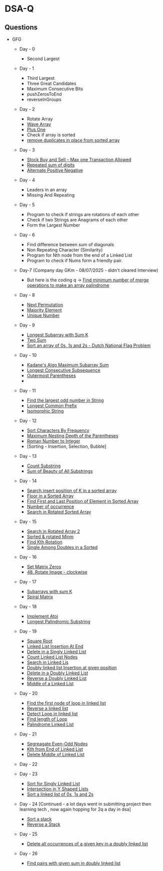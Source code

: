 # DSA-Q
## Questions 
- GFG
  - Day - 0
    - Second Largest

  - Day - 1
    - Third Largest
    - Three Great Candidates
    - Maximum Consecutive Bits
    - pushZerosToEnd
    - reverseInGroups
  - Day - 2
    - Rotate Array
    - [Wave Array](https://www.geeksforgeeks.org/problems/wave-array-1587115621/0)
    - [Plus One](https://www.geeksforgeeks.org/problems/adding-one2529/0)
    - Check if array is sorted
    - [remove duplicates in place from sorted array](https://www.geeksforgeeks.org/problems/remove-duplicate-elements-from-sorted-array/1)
   
  - Day - 3
    - [Stock Buy and Sell – Max one Transaction Allowed](https://www.geeksforgeeks.org/problems/buy-stock-2/1)
    - [Repeated sum of digits](https://www.geeksforgeeks.org/problems/repeated-sum-of-digits3955/1)
    - [Alternate Positive Negative](https://www.geeksforgeeks.org/problems/array-of-alternate-ve-and-ve-nos1401/1&selectedLang=python3)

  - Day - 4
    - Leaders in an array
    - Missing And Repeating
   
  - Day - 5
    - Program to check if strings are rotations of each other
    - Check if two Strings are Anagrams of each other
    - Form the Largest Number
   
  - Day - 6
    - Find difference between sum of diagonals
    - Non Repeating Character (Similarity)
    - Program for Nth node from the end of a Linked List
    - Program to check if Nums form a friendly pair.
   
  - Day-7 (Company day GKm - 08/07/2025 - didn't cleared Interview)
    - But here is the coding q -> [Find minimum number of merge operations to make an array palindrome](https://www.geeksforgeeks.org/dsa/find-minimum-number-of-merge-operations-to-make-an-array-palindrome/)
   
  - Day - 8
    - [Next Permutation](https://www.geeksforgeeks.org/dsa/next-permutation/)
    - [Majority Element](https://www.geeksforgeeks.org/dsa/majority-element/)
    - [Unique Number](https://www.geeksforgeeks.org/problems/find-unique-number/0)
   
  - Day - 9
    - [Longest Subarray with Sum K](https://www.geeksforgeeks.org/problems/longest-sub-array-with-sum-k0809/1)
    - [Two Sum](https://www.geeksforgeeks.org/dsa/check-if-pair-with-given-sum-exists-in-array/)
    - [Sort an array of 0s, 1s and 2s - Dutch National Flag Problem](https://www.geeksforgeeks.org/dsa/sort-an-array-of-0s-1s-and-2s/)
   
  - Day - 10
    - [Kadane's Algo Maximum Subarray Sum](https://www.geeksforgeeks.org/dsa/largest-sum-contiguous-subarray/)
    - [Longest Consecutive Subsequence](https://www.geeksforgeeks.org/dsa/longest-consecutive-subsequence/)
    - [Outermost Parentheses](https://www.geeksforgeeks.org/problems/outermost-parentheses/1)
    - []()
   
  - Day - 11
    - [Find the largest odd number in String](https://www.geeksforgeeks.org/dsa/find-the-largest-odd-number-in-string/)
    - [Longest Common Prefix](https://leetcode.com/problems/longest-common-prefix/)
    - [Isomorphic String](https://www.geeksforgeeks.org/dsa/check-if-two-given-strings-are-isomorphic-to-each-other/)
   
  - Day - 12
    - [Sort Characters By Frequency](https://leetcode.com/problems/sort-characters-by-frequency/description/)
    - [Maximum Nesting Depth of the Parentheses](https://www.geeksforgeeks.org/problems/maximum-nesting-depth-of-the-parentheses/1)
    - [Roman Number to Integer](https://www.geeksforgeeks.org/problems/roman-number-to-integer3201/1)
    - [Sorting - Insertion, Selection, Bubble]
   
  - Day - 13
    - [Count Substring](https://www.geeksforgeeks.org/problems/count-substring/1)
    - [Sum of Beauty of All Substrings](https://www.geeksforgeeks.org/problems/sum-of-beauty-of-all-substrings-1662962118/1)
   
  - Day - 14
    - [Search insert position of K in a sorted array](https://www.geeksforgeeks.org/dsa/search-insert-position-of-k-in-a-sorted-array/)
    - [Floor in a Sorted Array](https://www.geeksforgeeks.org/problems/floor-in-a-sorted-array-1587115620/1)
    - [Find First and Last Position of Element in Sorted Array](https://leetcode.com/problems/find-first-and-last-position-of-element-in-sorted-array/submissions/1699755747/)
    - [Number of occurrence](https://www.geeksforgeeks.org/problems/number-of-occurrence2259/1)
    - [Search in Rotated Sorted Array](https://www.geeksforgeeks.org/problems/search-in-a-rotated-array4618/1)
   
  - Day - 15
    - [Search in Rotated Array 2](https://www.geeksforgeeks.org/problems/search-in-rotated-array-2/1)
    - [Sorted & rotated Minm](http://geeksforgeeks.org/problems/minimum-element-in-a-sorted-and-rotated-array3611/1)
    - [Find Kth Rotation](https://www.geeksforgeeks.org/problems/rotation4723/1)
    - [Single Among Doubles in a Sorted](https://www.geeksforgeeks.org/problems/find-the-element-that-appears-once-in-sorted-array0624/1)

  - Day - 16
    - [Set Matrix Zeros](https://www.geeksforgeeks.org/problems/set-matrix-zeroes/1)
    - [48. Rotate Image - clockwise ](https://leetcode.com/problems/rotate-image/description/)

  - Day - 17
    - [Subarrays with sum K](https://www.geeksforgeeks.org/problems/subarrays-with-sum-k/1)
    - [Spiral Matrix](https://www.geeksforgeeks.org/problems/spirally-traversing-a-matrix-1587115621/1)
   
  - Day - 18
    - [Implement Atoi](https://www.geeksforgeeks.org/problems/implement-atoi/1&selectedLang=python3)
    - [Longest Palindromic Substring](https://www.geeksforgeeks.org/problems/longest-palindrome-in-a-string1956/1)
   
  - Day - 19
    - [Square Root](https://www.geeksforgeeks.org/problems/square-root/1)
    - [Linked List Insertion At End](https://www.geeksforgeeks.org/problems/linked-list-insertion-1587115620/1)
    - [Delete in a Singly Linked List](https://www.geeksforgeeks.org/problems/delete-a-node-in-single-linked-list/1)
    - [Count Linked List Nodes](https://www.geeksforgeeks.org/problems/count-nodes-of-linked-list/1)
    - [Search in Linked Lis](https://www.geeksforgeeks.org/problems/search-in-linked-list-1664434326/1)
    - [Doubly linked list Insertion at given position](https://www.geeksforgeeks.org/problems/insert-a-node-in-doubly-linked-list/1)
    - [Delete in a Doubly Linked List](https://www.geeksforgeeks.org/problems/delete-node-in-doubly-linked-list/1)
    - [Reverse a Doubly Linked List](https://www.geeksforgeeks.org/problems/reverse-a-doubly-linked-list/1)
    - [Middle of a Linked List](https://www.geeksforgeeks.org/problems/finding-middle-element-in-a-linked-list/1)
   
  - Day - 20
    - [Find the first node of loop in linked list](https://www.geeksforgeeks.org/problems/find-the-first-node-of-loop-in-linked-list--170645/1)
    - [Reverse a linked list](https://www.geeksforgeeks.org/problems/reverse-a-linked-list/1)
    - [Detect Loop in linked list](https://www.geeksforgeeks.org/problems/detect-loop-in-linked-list/1)
    - [Find length of Loop](https://www.geeksforgeeks.org/problems/find-length-of-loop/1)
    - [Palindrome Linked List](https://www.geeksforgeeks.org/problems/check-if-linked-list-is-pallindrome/1)

  - Day - 21
    - [Segreagate Even-Odd Nodes](https://www.geeksforgeeks.org/problems/segregate-even-and-odd-nodes-in-a-linked-list5035/1)
    - [Kth from End of Linked List](https://www.geeksforgeeks.org/problems/nth-node-from-end-of-linked-list/1)
    - [Delete Middle of Linked List](https://www.geeksforgeeks.org/problems/delete-middle-of-linked-list/1)
   
  - Day - 22
 
  - Day - 23
    - [Sort for Singly Linked List](https://www.geeksforgeeks.org/problems/insertion-sort-for-singly-linked-list/1)
    - [Intersection in Y Shaped Lists](https://www.geeksforgeeks.org/problems/intersection-point-in-y-shapped-linked-lists/1)
    - [Sort a linked list of 0s, 1s and 2s](https://www.geeksforgeeks.org/problems/given-a-linked-list-of-0s-1s-and-2s-sort-it/1)
   
  - Day - 24 [Continued - a lot days went in submitting project then learning tech , now again hopping for 2q a day in dsa]
    - [Sort a stack](https://www.geeksforgeeks.org/problems/sort-a-stack/1&selectedLang=python3)
    - [Reverse a Stack](https://www.geeksforgeeks.org/problems/reverse-a-stack/1)
   
  - Day - 25
    - [Delete all occurrences of a given key in a doubly linked list](https://www.geeksforgeeks.org/problems/delete-all-occurrences-of-a-given-key-in-a-doubly-linked-list/1)
   
  - Day - 26
    - [Find pairs with given sum in doubly linked list](https://www.geeksforgeeks.org/problems/find-pairs-with-given-sum-in-doubly-linked-list/1)
